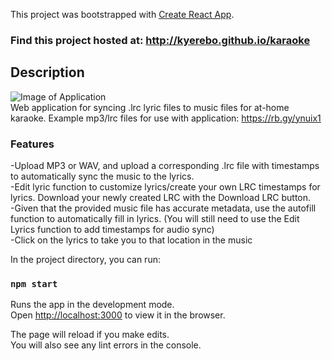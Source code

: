 This project was bootstrapped with [Create React App](https://github.com/facebook/create-react-app).

### Find this project hosted at: http://kyerebo.github.io/karaoke

## Description

![Image of Application](https://i.ibb.co/mzL99BJ/karaoke.png)<br/>
Web application for syncing .lrc lyric files to music files for at-home karaoke.
Example mp3/lrc files for use with application: https://rb.gy/ynuix1

### Features

-Upload MP3 or WAV, and upload a corresponding .lrc file with timestamps to automatically sync the music to the lyrics.<br/>
-Edit lyric function to customize lyrics/create your own LRC timestamps for lyrics. Download your newly created LRC with the Download LRC button.
<br/>
-Given that the provided music file has accurate metadata, use the autofill function to automatically fill in lyrics.
(You will still need to use the Edit Lyrics function to add timestamps for audio sync)
<br/>
-Click on the lyrics to take you to that location in the music

In the project directory, you can run:

### `npm start`

Runs the app in the development mode.<br />
Open [http://localhost:3000](http://localhost:3000) to view it in the browser.

The page will reload if you make edits.<br />
You will also see any lint errors in the console.
